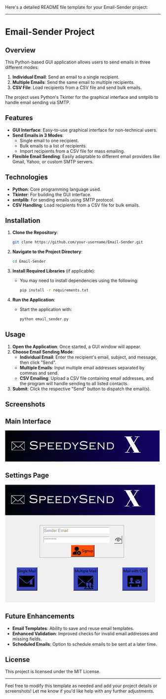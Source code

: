 Here's a detailed README file template for your Email-Sender project:

---

# Email-Sender Project

## Overview
This Python-based GUI application allows users to send emails in three different modes:
1. **Individual Email**: Send an email to a single recipient.
2. **Multiple Emails**: Send the same email to multiple recipients.
3. **CSV File**: Load recipients from a CSV file and send bulk emails.

The project uses Python's Tkinter for the graphical interface and smtplib to handle email sending via SMTP. 

## Features
- **GUI Interface**: Easy-to-use graphical interface for non-technical users.
- **Send Emails in 3 Modes**:
  - Single email to one recipient.
  - Bulk emails to a list of recipients.
  - Import recipients from a CSV file for mass emailing.
- **Flexible Email Sending**: Easily adaptable to different email providers like Gmail, Yahoo, or custom SMTP servers.

## Technologies
- **Python**: Core programming language used.
- **Tkinter**: For building the GUI interface.
- **smtplib**: For sending emails using SMTP protocol.
- **CSV Handling**: Load recipients from a CSV file for bulk emails.

## Installation

1. **Clone the Repository**:
   ```bash
   git clone https://github.com/your-username/Email-Sender.git
   ```
   
2. **Navigate to the Project Directory**:
   ```bash
   cd Email-Sender
   ```

3. **Install Required Libraries** (if applicable):
   - You may need to install dependencies using the following:
     ```bash
     pip install -r requirements.txt
     ```

4. **Run the Application**:
   - Start the application with:
     ```bash
     python email_sender.py
     ```

## Usage
1. **Open the Application**: Once started, a GUI window will appear.
2. **Choose Email Sending Mode**:
   - **Individual Email**: Enter the recipient's email, subject, and message, then click "Send".
   - **Multiple Emails**: Input multiple email addresses separated by commas and send.
   - **CSV Emailing**: Upload a CSV file containing email addresses, and the program will handle sending to all listed contacts.
3. **Submit**: Click the respective "Send" button to dispatch the email(s).

## Screenshots
## Main Interface
![Main Interface](screenshots/SpeedySend.png)

## Settings Page
![Settings Page](screenshots/img1.png)

## Future Enhancements
- **Email Templates**: Ability to save and reuse email templates.
- **Enhanced Validation**: Improved checks for invalid email addresses and missing fields.
- **Scheduled Emails**: Option to schedule emails to be sent at a later time.

## License
This project is licensed under the MIT License.

---

Feel free to modify this template as needed and add your project details or screenshots! Let me know if you'd like help with any further adjustments.
